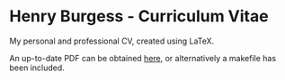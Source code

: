 # Henry Burgess - Curriculum Vitae

My personal and professional CV, created using LaTeX.

An up-to-date PDF can be obtained [here](https://github.com/henry-burgess/curriculum-vitae/blob/master/henry-burgess.pdf), or alternatively a makefile has been included.
